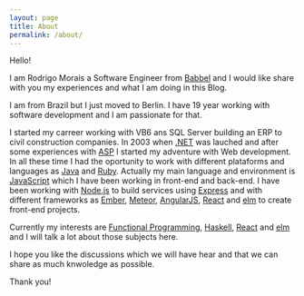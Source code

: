 ```yaml
---
layout: page
title: About
permalink: /about/
---
```


Hello!

I am Rodrigo Morais a Software Engineer from [Babbel](https://www.babbel.com) and I would like share with you my experiences and what I am doing in this Blog.

I am from Brazil but I just moved to Berlin.
I have 19 year working with software development and I am passionate for that.

I started my carreer working with VB6 ans SQL Server building an ERP to civil construction companies.
In 2003 when [.NET](https://www.microsoft.com/net) was lauched and after some experiences with [ASP](https://msdn.microsoft.com/en-us/library/aa286483.aspx) I started my adventure with Web development. In all these time I had the oportunity to work with different plataforms and languages as [Java](https://www.java.com) and [Ruby](https://www.ruby-lang.org). Actually my main language and environment is [JavaScript](https://en.wikipedia.org/wiki/JavaScript) which I have been working in front-end and back-end. I have been working with [Node.js](https://nodejs.org) to build services using [Express](http://expressjs.com/) and with different frameworks as [Ember](http://emberjs.com/), [Meteor](https://www.meteor.com/), [AngularJS](https://angularjs.org/), [React](https://facebook.github.io/react/) and [elm](http://elm-lang.org/) to create front-end projects.

Currently my interests are [Functional Programming](https://en.wikipedia.org/wiki/Functional_programming), [Haskell](https://www.haskell.org/), [React](https://facebook.github.io/react/) and [elm](http://elm-lang.org/) and I will talk a lot about those subjects here.

I hope you like the discussions which we will have hear and that we can share as much knwoledge as possible.


Thank you!
